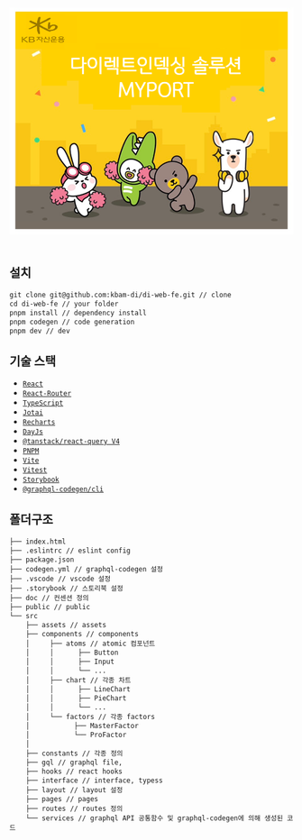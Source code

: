 
<p align="center" style="padding:20px 0px 20px 0px">
   <img width="600" src="./public/di.png" />
</p>

## 설치

```shell
git clone git@github.com:kbam-di/di-web-fe.git // clone
cd di-web-fe // your folder
pnpm install // dependency install
pnpm codegen // code generation
pnpm dev // dev
```

## 기술 스택

- [`React`](https://react.dev/)
- [`React-Router`](https://reactrouter.com/en/main/)
- [`TypeScript`](https://www.typescriptlang.org/)
- [`Jotai`](https://jotai.org/)
- [`Recharts`](https://recharts.org/en-US/)
- [`DayJs`](https://day.js.org/)
- [`@tanstack/react-query V4`](https://tanstack.com/query/v4/docs/react/overview)
- [`PNPM`](https://pnpm.io/ko/)
- [`Vite`](https://ko.vitejs.dev/)
- [`Vitest`](https://vitest.dev/)
- [`Storybook`](https://storybook.js.org/)
- [`@graphql-codegen/cli`](https://the-guild.dev/graphql/codegen)

## 폴더구조

```
├── index.html
├── .eslintrc // eslint config
├── package.json
├── codegen.yml // graphql-codegen 설정
├── .vscode // vscode 설정
├── .storybook // 스토리북 설정
├── doc // 컨센션 정의
├── public // public
└── src
    ├── assets // assets
    ├── components // components
    │     ├── atoms // atomic 컴포넌트
    │     │      ├── Button 
    │     │      ├── Input 
    │     │      └── ...
    │     ├── chart // 각종 차트
    │     │      ├── LineChart  
    │     │      ├── PieChart 
    │     │      └── ...
    │     └── factors // 각종 factors
    │           ├── MasterFactor 
    │           └── ProFactor 
    │        
    ├── constants // 각종 정의
    ├── gql // graphql file,
    ├── hooks // react hooks
    ├── interface // interface, typess
    ├── layout // layout 설정
    ├── pages // pages 
    ├── routes // routes 정의
    └── services // graphql API 공통함수 및 graphql-codegen에 의해 생성된 코드 
```